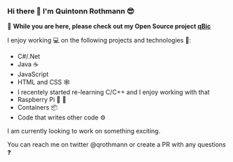 ### Hi there 👋 I'm Quintonn Rothmann 😎  

👋 **While you are here, please check out my Open Source project [qBic](https://github.com/quintonn/qBic)**  

I enjoy working 💻 on the following projects and technologies 💼:  
 - C#/.Net 
 - Java ☕
 - JavaScript
 - HTML and CSS 🕸️
 - I recentely started re-learning C/C++ and I enjoy working with that
 - Raspberry Pi 🍒 🥧
 - Containers 📦
 - Code that writes other code ⚙️

I am currently looking to work on something exciting.  

You can reach me on twitter @qrothmann or create a PR with any questions ❓
